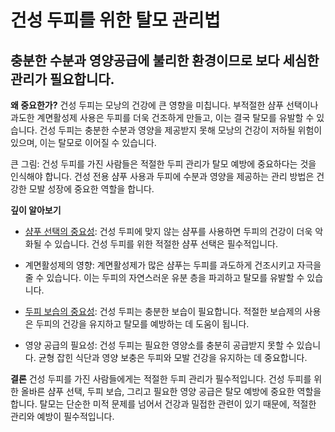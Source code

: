 # 건성 두피를 위한 탈모 관리법

## 충분한 수분과 영양공급에 불리한 환경이므로 보다 세심한 관리가 필요합니다.

**왜 중요한가?** 
건성 두피는 모낭의 건강에 큰 영향을 미칩니다. 부적절한 샴푸 선택이나 과도한 계면활성제 사용은 두피를 더욱 건조하게 만들고, 이는 결국 탈모를 유발할 수 있습니다. 건성 두피는 충분한 수분과 영양을 제공받지 못해 모낭의 건강이 저하될 위험이 있으며, 이는 탈모로 이어질 수 있습니다. 

큰 그림: 건성 두피를 가진 사람들은 적절한 두피 관리가 탈모 예방에 중요하다는 것을 인식해야 합니다. 건성 전용 샴푸 사용과 두피에 수분과 영양을 제공하는 관리 방법은 건강한 모발 성장에 중요한 역할을 합니다. 

**깊이 알아보기**

- [샴푸 선택의 중요성](https://frontier-three.vercel.app/kr/m04/m0403/m040303): 건성 두피에 맞지 않는 샴푸를 사용하면 두피의 건강이 더욱 악화될 수 있습니다. 건성 두피를 위한 적절한 샴푸 선택은 필수적입니다. 

- 계면활성제의 영향: 계면활성제가 많은 샴푸는 두피를 과도하게 건조시키고 자극을 줄 수 있습니다. 이는 두피의 자연스러운 유분 층을 파괴하고 탈모를 유발할 수 있습니다. 

- [두피 보습의 중요성](https://frontier-three.vercel.app/kr/m03/m0304): 건성 두피는 충분한 보습이 필요합니다. 적절한 보습제의 사용은 두피의 건강을 유지하고 탈모를 예방하는 데 도움이 됩니다. 

- 영양 공급의 필요성: 건성 두피는 필요한 영양소를 충분히 공급받지 못할 수 있습니다. 균형 잡힌 식단과 영양 보충은 두피와 모발 건강을 유지하는 데 중요합니다. 

**결론**
건성 두피를 가진 사람들에게는 적절한 두피 관리가 필수적입니다. 건성 두피를 위한 올바른 샴푸 선택, 두피 보습, 그리고 필요한 영양 공급은 탈모 예방에 중요한 역할을 합니다. 탈모는 단순한 미적 문제를 넘어서 건강과 밀접한 관련이 있기 때문에, 적절한 관리와 예방이 필수적입니다.
<!--stackedit_data:
eyJoaXN0b3J5IjpbLTc1MDA0NDI0NSw2ODA1Mzg0MTQsLTc1MD
A0NDI0NV19
-->